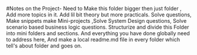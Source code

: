 #Notes on the Project- 
Need to Make this folder bigger then just folder , Add more topics in it. Add lil bit theory but more practicals.
Solve questions, Make snippets make Mini-projects ,Solve System Design questions, Solve scenario based business logic questions.
Structurize and divide this Folder into mini folders and sections. And everything you have done globally need to address here, And make a local readme.md file in every folder which tell's about folder and goes on. 